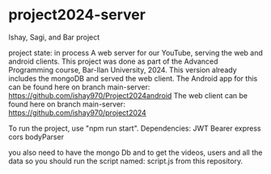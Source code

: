 # project2024-server

Ishay, Sagi, and Bar project

project state: in process
A web server for our YouTube, serving the web and android clients.
This project was done as part of the Advanced Programming course, Bar-Ilan University, 2024.
This version already includes the mongoDB and served the web client.
The Android app for this can be found here on branch main-server: https://github.com/ishay970/Project2024android
The web client can be found here on branch main-server: https://github.com/ishay970/project2024

To run the project, use "npm run start".
Dependencies:
JWT Bearer
express
cors
bodyParser

you also need to have the mongo Db and to get the videos, users and all the data so you should run the script named: script.js from this repository.
